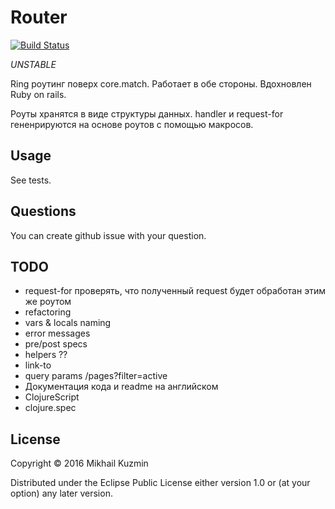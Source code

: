 # Router

[![Build Status](https://travis-ci.org/darkleaf/router.svg?branch=master)](https://travis-ci.org/darkleaf/router)

*UNSTABLE*

Ring роутинг поверх core.match. Работает в обе стороны. Вдохновлен Ruby on rails.

Роуты хранятся в виде структуры данных. handler и request-for гененрируются на основе роутов с помощью макросов.

## Usage

See tests.

## Questions

You can create github issue with your question.

## TODO

* request-for проверять, что полученный request будет обработан этим же роутом
* refactoring
 * vars & locals naming
 * error messages
 * pre/post specs
* helpers ??
 * link-to
  * query params /pages?filter=active
* Документация кода и readme на английском
* ClojureScript
* clojure.spec

## License

Copyright © 2016 Mikhail Kuzmin

Distributed under the Eclipse Public License either version 1.0 or (at
your option) any later version.
